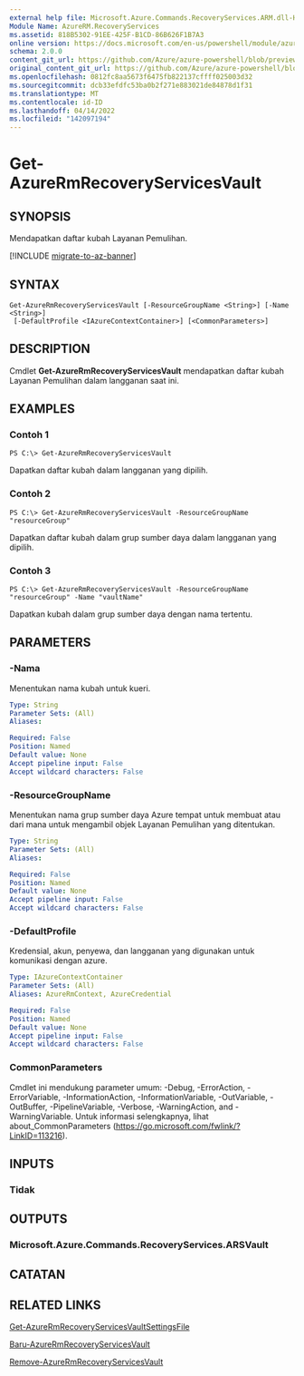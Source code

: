 ```yaml
---
external help file: Microsoft.Azure.Commands.RecoveryServices.ARM.dll-Help.xml
Module Name: AzureRM.RecoveryServices
ms.assetid: 818B5302-91EE-425F-B1CD-86B626F1B7A3
online version: https://docs.microsoft.com/en-us/powershell/module/azurerm.recoveryservices/get-azurermrecoveryservicesvault
schema: 2.0.0
content_git_url: https://github.com/Azure/azure-powershell/blob/preview/src/ResourceManager/RecoveryServices/Commands.RecoveryServices/help/Get-AzureRmRecoveryServicesVault.md
original_content_git_url: https://github.com/Azure/azure-powershell/blob/preview/src/ResourceManager/RecoveryServices/Commands.RecoveryServices/help/Get-AzureRmRecoveryServicesVault.md
ms.openlocfilehash: 0812fc8aa5673f6475fb822137cffff025003d32
ms.sourcegitcommit: dcb33efdfc53ba0b2f271e883021de84878d1f31
ms.translationtype: MT
ms.contentlocale: id-ID
ms.lasthandoff: 04/14/2022
ms.locfileid: "142097194"
---
```

# Get-AzureRmRecoveryServicesVault

## SYNOPSIS
Mendapatkan daftar kubah Layanan Pemulihan.

[!INCLUDE [migrate-to-az-banner](../../includes/migrate-to-az-banner.md)]

## SYNTAX

```
Get-AzureRmRecoveryServicesVault [-ResourceGroupName <String>] [-Name <String>]
 [-DefaultProfile <IAzureContextContainer>] [<CommonParameters>]
```

## DESCRIPTION
Cmdlet **Get-AzureRmRecoveryServicesVault** mendapatkan daftar kubah Layanan Pemulihan dalam langganan saat ini.

## EXAMPLES

### Contoh 1
```
PS C:\> Get-AzureRmRecoveryServicesVault
```

Dapatkan daftar kubah dalam langganan yang dipilih.

### Contoh 2
```
PS C:\> Get-AzureRmRecoveryServicesVault -ResourceGroupName "resourceGroup"
```

Dapatkan daftar kubah dalam grup sumber daya dalam langganan yang dipilih.

### Contoh 3
```
PS C:\> Get-AzureRmRecoveryServicesVault -ResourceGroupName "resourceGroup" -Name "vaultName"
```

Dapatkan kubah dalam grup sumber daya dengan nama tertentu.

## PARAMETERS

### -Nama
Menentukan nama kubah untuk kueri.

```yaml
Type: String
Parameter Sets: (All)
Aliases:

Required: False
Position: Named
Default value: None
Accept pipeline input: False
Accept wildcard characters: False
```

### -ResourceGroupName
Menentukan nama grup sumber daya Azure tempat untuk membuat atau dari mana untuk mengambil objek Layanan Pemulihan yang ditentukan.

```yaml
Type: String
Parameter Sets: (All)
Aliases:

Required: False
Position: Named
Default value: None
Accept pipeline input: False
Accept wildcard characters: False
```

### -DefaultProfile
Kredensial, akun, penyewa, dan langganan yang digunakan untuk komunikasi dengan azure.

```yaml
Type: IAzureContextContainer
Parameter Sets: (All)
Aliases: AzureRmContext, AzureCredential

Required: False
Position: Named
Default value: None
Accept pipeline input: False
Accept wildcard characters: False
```

### CommonParameters
Cmdlet ini mendukung parameter umum: -Debug, -ErrorAction, -ErrorVariable, -InformationAction, -InformationVariable, -OutVariable, -OutBuffer, -PipelineVariable, -Verbose, -WarningAction, and -WarningVariable. Untuk informasi selengkapnya, lihat about_CommonParameters (https://go.microsoft.com/fwlink/?LinkID=113216).

## INPUTS

### Tidak

## OUTPUTS

### Microsoft.Azure.Commands.RecoveryServices.ARSVault

## CATATAN

## RELATED LINKS

[Get-AzureRmRecoveryServicesVaultSettingsFile](./Get-AzureRmRecoveryServicesVaultSettingsFile.md)

[Baru-AzureRmRecoveryServicesVault](./New-AzureRmRecoveryServicesVault.md)

[Remove-AzureRmRecoveryServicesVault](./Remove-AzureRmRecoveryServicesVault.md)


